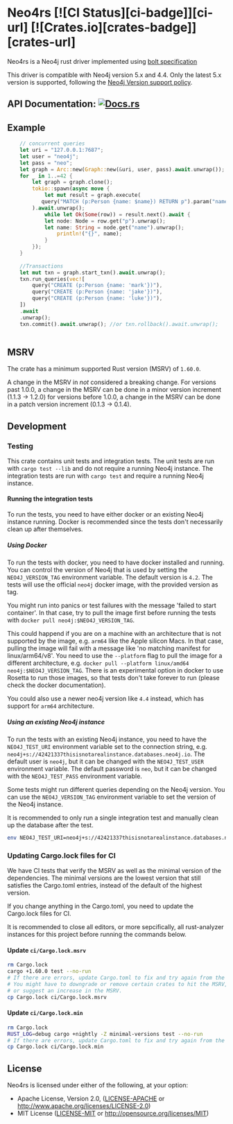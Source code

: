 # Neo4rs [![CI Status][ci-badge]][ci-url]  [![Crates.io][crates-badge]][crates-url]

[docs-badge]: https://img.shields.io/badge/docs-latest-blue.svg?style=shield
[docs-url]: https://docs.rs/neo4rs

Neo4rs is a Neo4j rust driver implemented using [bolt specification](https://7687.org/bolt/bolt-protocol-message-specification-4.html#version-41)

This driver is compatible with Neo4j version 5.x and 4.4.
Only the latest 5.x version is supported, following the [Neo4j Version support policy](https://neo4j.com/developer/kb/neo4j-supported-versions/).

## API Documentation: [![Docs.rs][docs-badge]][docs-url]

## Example

```rust    
    // concurrent queries
    let uri = "127.0.0.1:7687";
    let user = "neo4j";
    let pass = "neo";
    let graph = Arc::new(Graph::new(&uri, user, pass).await.unwrap());
    for _ in 1..=42 {
        let graph = graph.clone();
        tokio::spawn(async move {
            let mut result = graph.execute(
	       query("MATCH (p:Person {name: $name}) RETURN p").param("name", "Mark")
	    ).await.unwrap();
            while let Ok(Some(row)) = result.next().await {
        	let node: Node = row.get("p").unwrap();
        	let name: String = node.get("name").unwrap();
                println!("{}", name);
            }
        });
    }
    
    //Transactions
    let mut txn = graph.start_txn().await.unwrap();
    txn.run_queries(vec![
        query("CREATE (p:Person {name: 'mark'})"),
        query("CREATE (p:Person {name: 'jake'})"),
        query("CREATE (p:Person {name: 'luke'})"),
    ])
    .await
    .unwrap();
    txn.commit().await.unwrap(); //or txn.rollback().await.unwrap();
    
```

## MSRV

The crate has a minimum supported Rust version (MSRV) of `1.60.0`.

A change in the MSRV in *not* considered a breaking change.
For versions past 1.0.0, a change in the MSRV can be done in a minor version increment (1.1.3 -> 1.2.0)
for versions before 1.0.0, a change in the MSRV can be done in a patch version increment (0.1.3 -> 0.1.4).


## Development

### Testing

This crate contains unit tests and integration tests.
The unit tests are run with `cargo test --lib` and do not require a running Neo4j instance.
The integration tests are run with `cargo test` and require a running Neo4j instance.

#### Running the integration tests

To run the tests, you need to have either docker or an existing Neo4j instance running.
Docker is recommended since the tests don't necessarily clean up after themselves.

##### Using Docker

To run the tests with docker, you need to have docker installed and running.
You can control the version of Neo4j that is used by setting the `NEO4J_VERSION_TAG` environment variable.
The default version is `4.2`.
The tests will use the official `neo4j` docker image, with the provided version as tag.

You might run into panics or test failures with the message 'failed to start container'.
In that case, try to pull the image first before running the tests with `docker pull neo4j:$NEO4J_VERSION_TAG`.

This could happend if you are on a machine with an architecture that is not supported by the image, e.g. `arm64` like the Apple silicon Macs.
In that case, pulling the image will fail with a message like 'no matching manifest for linux/arm64/v8'.
You need to use the `--platform` flag to pull the image for a different architecture, e.g. `docker pull --platform linux/amd64 neo4j:$NEO4J_VERSION_TAG`.
There is an experimental option in docker to use Rosetta to run those images, so that tests don't take forever to run (please check the docker documentation).

You could also use a newer neo4j version like `4.4` instead, which has support for `arm64` architecture.

##### Using an existing Neo4j instance

To run the tests with an existing Neo4j instance, you need to have the `NEO4J_TEST_URI` environment variable set to the connection string, e.g. `neo4j+s://42421337thisisnotarealinstance.databases.neo4j.io`.
The default user is `neo4j`, but it can be changed with the `NEO4J_TEST_USER` environment variable.
The default password is `neo`, but it can be changed with the `NEO4J_TEST_PASS` environment variable.

Some tests might run different queries depending on the Neo4j version.
You can use the `NEO4J_VERSION_TAG` environment variable to set the version of the Neo4j instance.

It is recommended to only run a single integration test and manually clean up the database after the test.

```sh
env NEO4J_TEST_URI=neo4j+s://42421337thisisnotarealinstance.databases.neo4j.io NEO4J_TEST_USER=neo4j NEO4J_TEST_PASS=supersecret NEO4J_VERSION_TAG=5.8 cargo test --test <name of the integration test, see the file names in lib/tests/>
```

### Updating Cargo.lock files for CI

We have CI tests that verify the MSRV as well as the minimal version of the dependencies.
The minimal versions are the lowest version that still satisfies the Cargo.toml entries, instead of the default of the highest version.

If you change anything in the Cargo.toml, you need to update the Cargo.lock files for CI.

It is recommended to close all editors, or more sepcifically, all rust-analyzer instances for this project before running the commands below.

#### Update `ci/Cargo.lock.msrv`

```bash
rm Cargo.lock
cargo +1.60.0 test --no-run
# If there are errors, update Cargo.toml to fix and try again from the top.
# You might have to downgrade or remove certain crates to hit the MSRV,
# or suggest an increase in the MSRV.
cp Cargo.lock ci/Cargo.lock.msrv
```

#### Update `ci/Cargo.lock.min`

```bash
rm Cargo.lock
RUST_LOG=debug cargo +nightly -Z minimal-versions test --no-run
# If there are errors, update Cargo.toml to fix and try again from the top.
cp Cargo.lock ci/Cargo.lock.min
```


## License

Neo4rs is licensed under either of the following, at your option:

 * Apache License, Version 2.0, ([LICENSE-APACHE](LICENSE-APACHE) or http://www.apache.org/licenses/LICENSE-2.0)
 * MIT License ([LICENSE-MIT](LICENSE-MIT) or http://opensource.org/licenses/MIT)
